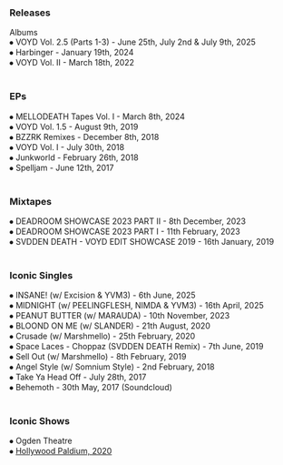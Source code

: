 ### Releases
Albums<br>
⦁	VOYD Vol. 2.5 (Parts 1-3) - June 25th, July 2nd & July 9th, 2025<br>
⦁	Harbinger - January 19th, 2024<br>
⦁	VOYD Vol. II - March 18th, 2022<br>
<br>
### EPs<br>
⦁	MELLODEATH Tapes Vol. I - March 8th, 2024<br>
⦁	VOYD Vol. 1.5 - August 9th, 2019<br>
⦁	BZZRK Remixes - December 8th, 2018<br>
⦁	VOYD Vol. I - July 30th, 2018<br>
⦁	Junkworld - February 26th, 2018<br>
⦁	Spelljam - June 12th, 2017<br>
<br>
### Mixtapes<br>
⦁	DEADROOM SHOWCASE 2023 PART II - 8th December, 2023<br>
⦁	DEADROOM SHOWCASE 2023 PART I - 11th February, 2023<br>
⦁	SVDDEN DEATH - VOYD EDIT SHOWCASE 2019 - 16th January, 2019<br>
<br>
### Iconic Singles<br>
⦁	INSANE! (w/ Excision & YVM3) - 6th June, 2025<br>
⦁	MIDNIGHT (w/ PEELINGFLESH, NIMDA & YVM3) - 16th April, 2025<br>
⦁	PEANUT BUTTER (w/ MARAUDA) - 10th November, 2023<br>
⦁	BLOOND ON ME (w/ SLANDER) - 21th August, 2020<br>
⦁	Crusade (w/ Marshmello) - 25th February, 2020<br>
⦁	Space Laces - Choppaz (SVDDEN DEATH Remix) - 7th June, 2019<br>
⦁	Sell Out (w/ Marshmello) - 8th February, 2019<br>
⦁	Angel Style (w/ Somnium Style) - 2nd February, 2018<br>
⦁	Take Ya Head Off - July 28th, 2017<br>
⦁	Behemoth - 30th May, 2017 (Soundcloud)<br>
<br>
### Iconic Shows
⦁	Ogden Theatre<br>
⦁	[Hollywood Paldium, 2020](https://www.instagram.com/p/B8mm_RGnpwx/)<br>
